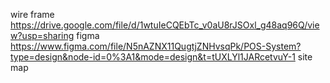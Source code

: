 wire frame<br>
https://drive.google.com/file/d/1wtuIeCQEbTc_v0aU8rJSOxl_g48aq96Q/view?usp=sharing
figma<br>
https://www.figma.com/file/N5nAZNX11QugtjZNHvsqPk/POS-System?type=design&node-id=0%3A1&mode=design&t=tUXLYl1JARcetvuY-1
site map<br>
